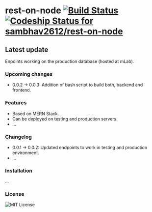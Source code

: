 # rest-on-node [![Build Status](https://travis-ci.org/sambhav2612/rest-on-node.svg?branch=master)](https://travis-ci.org/sambhav2612/rest-on-node) [ ![Codeship Status for sambhav2612/rest-on-node](https://app.codeship.com/projects/afa16980-fa37-0135-4630-76c7a57fbdb4/status?branch=master)](https://app.codeship.com/projects/278756)

## Latest update
Enpoints working on the production database (hosted at mLab).

### Upcoming changes
- 0.0.2 -> 0.0.3: Addition of bash script to build both, backend and frontend. 

### Features
- Based on MERN Stack.
- Can be deployed on testing and production servers.
- ...

### Changelog

- 0.0.1 -> 0.0.2: Updated endpoints to work in testing and production environment.
- ...

### Installation
...

### License
![MIT License](https://upload.wikimedia.org/wikipedia/commons/thumb/0/0b/License_icon-mit-2.svg/256px-License_icon-mit-2.svg.png)